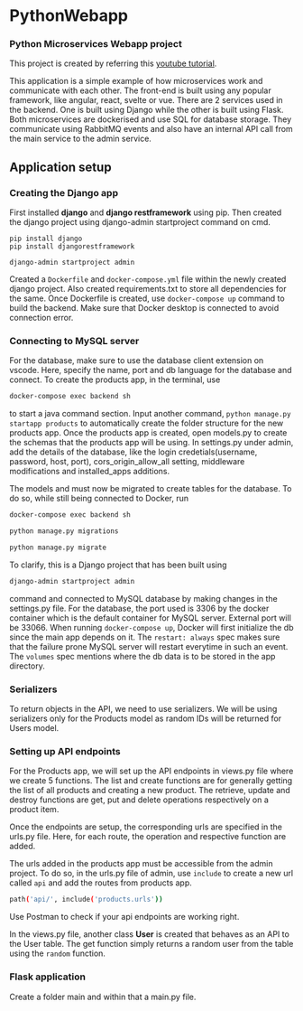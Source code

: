 # PythonWebapp
### Python Microservices Webapp project
This project is created by referring this [youtube tutorial](https://www.youtube.com/watch?v=0iB5IPoTDts).

This application is a simple example of how microservices work and communicate with each other. The front-end is built using any popular framework, like angular, react, svelte or vue.
There are 2 services used in the backend. One is built using Django while the other is built using Flask. Both microservices are dockerised and use SQL for database storage. They communicate using RabbitMQ events and also have an internal API call from the main service to the admin service.



## Application setup
### Creating the Django app

First installed **django** and **django restframework** using pip. Then created the django project using django-admin startproject command on cmd.
```
pip install django
pip install djangorestframework

django-admin startproject admin
```
Created a `Dockerfile` and `docker-compose.yml` file within the newly created django project. Also created requirements.txt to store all dependencies for the same.
Once Dockerfile is created, use `docker-compose up` command to build the backend. Make sure that Docker desktop is connected to avoid connection error. 



### Connecting to MySQL server

For the database, make sure to use the database client extension on vscode. Here, specify the name, port and db language for the database and connect.
To create the products app, in the terminal, use 
```bash
docker-compose exec backend sh
```
to start a java command section. Input another command, `python manage.py startapp products` to automatically create the folder structure for the new products app. Once the products app is created, open models.py to create the schemas that the products app will be using. In settings.py under admin, add the details of the database, like the login credetials(username, password, host, port), cors_origin_allow_all setting, middleware modifications and installed_apps additions.

The models and must now be migrated to create tables for the database. To do so, while still being connected to Docker, run 

```bash
docker-compose exec backend sh

python manage.py migrations

python manage.py migrate
```

To clarify, this is a Django project that has been built using 
```bash
django-admin startproject admin
``` 
command and connected to MySQL database by making changes in the settings.py file. For the database, the port used is 3306 by the docker container which is the default container for MySQL server. External port will be 33066. When running `docker-compose up`, Docker will first initialize the db since the main app depends on it. The  `restart: always` spec makes sure that the failure prone MySQL server will restart everytime in such an event. The `volumes` spec mentions where the db data is to be stored in the app directory.

### Serializers
To return objects in the API, we need to use serializers. We will be using serializers only for the Products model as random IDs will be returned for Users model.

### Setting up API endpoints
For the Products app, we will set up the API endpoints in views.py file where we create 5 functions. The list and create functions are for generally getting the list of all products and creating a new product. The retrieve, update and destroy functions are get, put and delete operations respectively on a product item.

Once the endpoints are setup, the corresponding urls are specified in the urls.py file. Here, for each route, the operation and respective function are added.

The urls added in the products app must be accessible from the admin project. To do so, in the urls.py file of admin, use `include` to create a new url called `api` and add the routes from products app.
```bash
path('api/', include('products.urls'))
```
Use Postman to check if your api endpoints are working right.

In the views.py file, another class **User** is created that behaves as an API to the User table. The get function simply returns a random user from the table using the `random` function.

### Flask application

Create a folder main and within that a main.py file.